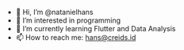 - 👋 Hi, I’m @natanielhans
- 👀 I’m interested in programming
- 🌱 I’m currently learning Flutter and Data Analysis
- 📫 How to reach me: hans@creids.id

<!---
natanielhans/natanielhans is a ✨ special ✨ repository because its `README.md` (this file) appears on your GitHub profile.
You can click the Preview link to take a look at your changes.
--->
